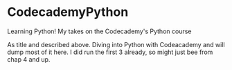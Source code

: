 # CodecademyPython
Learning Python! My takes on the Codecademy's Python course

As title and described above. Diving into Python with Codeacademy and will dump most of it here. I did run the first 3 already, so might just bee from chap 4 and up. 
